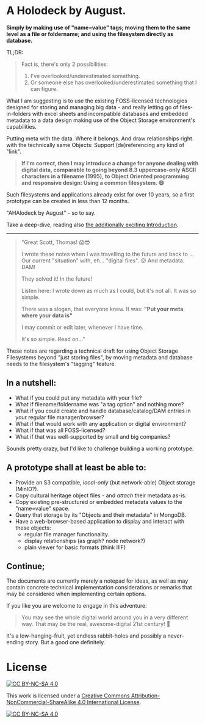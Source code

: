 # A Holodeck by August.

**Simply by making use of "name=value" tags; moving them to the same level as a file or foldername; and using the filesystem directly as database.**


TL;DR:

> Fact is, there's only 2 possibilities:
>
>   1. I've overlooked/underestimated something.
>   2. Or someone else has overlooked/underestimated something that I can figure.

What I am suggesting is to use the existing FOSS-licensed technologies designed for storing and managing big data - and really letting go of files-in-folders with excel sheets and incompatible databases and embedded metadata to a data design making use of the Object Storage environment's capabilities.

Putting meta with the data. Where it belongs.
And draw relationships right with the technically same Objects: Support (de)referencing any kind of "link".

> **If I'm correct, then I may introduce a change for anyone dealing with digital data, comparable to going beyond 8.3 uppercase-only ASCII characters in a filename (1995), to Object Oriented programming and responsive design: Using a common filesystem. 😄️**

Such filesystems and applications already exist for over 10 years, so a first prototype can be created in less than 12 months.

"AHAlodeck by August" - so to say.

Take a deep-dive, reading also [the additionally exciting Introduction](AHA-Introduction.md).


----------


> "Great Scott, Thomas! 😱️😎️
>
> I wrote these notes when I was travelling to the future and back to ...
> Our current "situation" with, eh... "digital files". 😕️
> And metadata. DAM!
> 
> They solved it! In the future!
>
> Listen here:
> I wrote down as much as I could, but it's not all.
> It was so simple.
>
> There was a slogan, that everyone knew. It was:
> **"Put your meta where your data is"**
>
> I may commit or edit later, whenever I have time.
>
> It's so simple. Read on..."


These notes are regarding a technical draft for using Object Storage
Filesystems beyond "just storing files", by moving metadata and database needs
to the filesystem's "tagging" feature.


## In a nutshell:

  * What if you could put any metadata with your file?
  * What if filename/foldername was "a tag option" and nothing more?
  * What if you could create and handle database/catalog/DAM entries in your regular file manager/browser?
  * What if that would work with any application or digital environment?
  * What if that was all FOSS-licensed?
  * What if that was well-supported by small and big companies?

Sounds pretty crazy, but I'd like to challenge building a working prototype.


## A prototype shall at least be able to:

  * Provide an S3 compatible, *local-only* (but network-able) Object storage (MinIO?).
  * Copy cultural heritage object files - and *attach* their metadata as-is.
  * Copy existing pre-structured or embedded metadata values to the "name=value" space.
  * Query that storage by its "Objects and their metadata" in MongoDB.
  * Have a web-browser-based application to display and interact with these objects:
    * regular file manager functionality.
    * display relationships (as graph? node network?)
    * plain viewer for basic formats (think IIIF)


## Continue;

The documents are currently merely a notepad for ideas, as well as may contain
concrete technical implementation considerations or remarks that may be
considered when implementing certain options.

If you like you are welcome to engage in this adventure:

> You may see the whole digital world around you in a very different way.
> That may be the real, awesome-digital 21st century! 🌟️

It's a low-hanging-fruit, yet endless rabbit-holes and possibly a never-ending story.
But a good one definitely.



# License

[![CC BY-NC-SA 4.0][cc-by-nc-sa-shield]][cc-by-nc-sa]

This work is licensed under a
[Creative Commons Attribution-NonCommercial-ShareAlike 4.0 International License][cc-by-nc-sa].

[![CC BY-NC-SA 4.0][cc-by-nc-sa-image]][cc-by-nc-sa]

[cc-by-nc-sa]: http://creativecommons.org/licenses/by-nc-sa/4.0/
[cc-by-nc-sa-image]: https://licensebuttons.net/l/by-nc-sa/4.0/88x31.png
[cc-by-nc-sa-shield]: https://img.shields.io/badge/License-CC%20BY--NC--SA%204.0-lightgrey.svg
